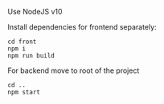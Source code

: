 Use NodeJS v10

Install dependencies for frontend separately:
```
cd front
npm i
npm run build
```

For backend move to root of the project
```
cd ..
npm start

```
